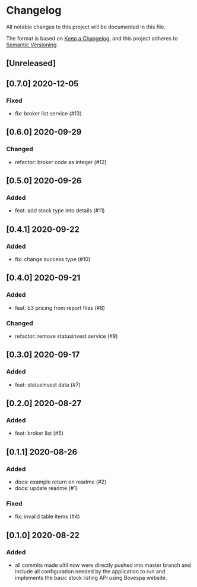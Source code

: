 # Changelog
All notable changes to this project will be documented in this file.

The format is based on [Keep a Changelog](https://keepachangelog.com/en/1.0.0/),
and this project adheres to [Semantic Versioning](https://semver.org/spec/v2.0.0.html).

## [Unreleased]

## [0.7.0] 2020-12-05

### Fixed
- fix: broker list service (#13)

## [0.6.0] 2020-09-29

### Changed
- refactor: broker code as integer (#12)

## [0.5.0] 2020-09-26

### Added
- feat: add stock type into details (#11)

## [0.4.1] 2020-09-22

### Added
- fix: change success type (#10)

## [0.4.0] 2020-09-21

### Added
- feat: b3 pricing from report files (#8)

### Changed
- refactor: remove statusinvest service (#9)

## [0.3.0] 2020-09-17

### Added
- feat: statusinvest data (#7)

## [0.2.0] 2020-08-27

### Added
- feat: broker list (#5)

## [0.1.1] 2020-08-26

### Added
- docs: example return on readme (#2)
- docs: update readme (#1)

### Fixed
- fix: invalid table items (#4)

## [0.1.0] 2020-08-22

### Added

- all commits made ultil now were directly pushed into master branch and include all configuration needed by the application to run and implements the basic stock listing API using Bovespa website.